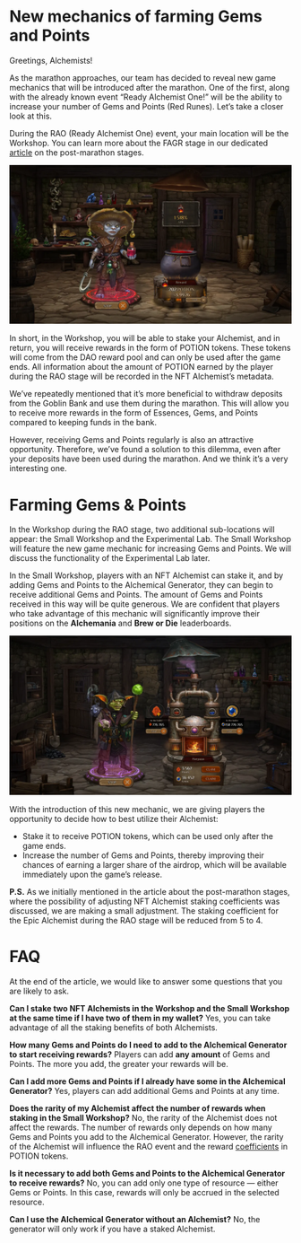 New mechanics of farming Gems and Points
========================================


Greetings, Alchemists!

As the marathon approaches, our team has decided to reveal new game mechanics that will be introduced after the marathon. One of the first, along with the already known event “Ready Alchemist One!” will be the ability to increase your number of Gems and Points (Red Runes). Let’s take a closer look at this.

During the RAO (Ready Alchemist One) event, your main location will be the Workshop. You can learn more about the FAGR stage in our dedicated [article](../Post-Token_and_NFT_Marathon_Stages/Post-Token_and_NFT_Marathon_Stages_en.md) on the post-marathon stages.


![](images/img-1-1400.png)

In short, in the Workshop, you will be able to stake your Alchemist, and in return, you will receive rewards in the form of POTION tokens. These tokens will come from the DAO reward pool and can only be used after the game ends. All information about the amount of POTION earned by the player during the RAO stage will be recorded in the NFT Alchemist’s metadata.

We’ve repeatedly mentioned that it’s more beneficial to withdraw deposits from the Goblin Bank and use them during the marathon. This will allow you to receive more rewards in the form of Essences, Gems, and Points compared to keeping funds in the bank.

However, receiving Gems and Points regularly is also an attractive opportunity. Therefore, we’ve found a solution to this dilemma, even after your deposits have been used during the marathon. And we think it’s a very interesting one.

Farming Gems & Points
=====================

In the Workshop during the RAO stage, two additional sub-locations will appear: the Small Workshop and the Experimental Lab. The Small Workshop will feature the new game mechanic for increasing Gems and Points. We will discuss the functionality of the Experimental Lab later.

In the Small Workshop, players with an NFT Alchemist can stake it, and by adding Gems and Points to the Alchemical Generator, they can begin to receive additional Gems and Points. The amount of Gems and Points received in this way will be quite generous. We are confident that players who take advantage of this mechanic will significantly improve their positions on the **Alchemania** and **Brew or Die** leaderboards.


![](images/img-2-1400.png)

With the introduction of this new mechanic, we are giving players the opportunity to decide how to best utilize their Alchemist:

* Stake it to receive POTION tokens, which can be used only after the game ends.
* Increase the number of Gems and Points, thereby improving their chances of earning a larger share of the airdrop, which will be available immediately upon the game’s release.

**P.S.** As we initially mentioned in the article about the post-marathon stages, where the possibility of adjusting NFT Alchemist staking coefficients was discussed, we are making a small adjustment. The staking coefficient for the Epic Alchemist during the RAO stage will be reduced from 5 to 4.

FAQ
===

At the end of the article, we would like to answer some questions that you are likely to ask.

**Can I stake two NFT Alchemists in the Workshop and the Small Workshop at the same time if I have two of them in my wallet?** Yes, you can take advantage of all the staking benefits of both Alchemists.

**How many Gems and Points do I need to add to the Alchemical Generator to start receiving rewards?** Players can add **any amount** of Gems and Points. The more you add, the greater your rewards will be.

**Can I add more Gems and Points if I already have some in the Alchemical Generator?** Yes, players can add additional Gems and Points at any time.

**Does the rarity of my Alchemist affect the number of rewards when staking in the Small Workshop?** No, the rarity of the Alchemist does not affect the rewards. The number of rewards only depends on how many Gems and Points you add to the Alchemical Generator. However, the rarity of the Alchemist will influence the RAO event and the reward [coefficients](https://miro.medium.com/v2/resize:fit:1400/format:webp/1*NeaeY-NG80wso10WnCMhpw.jpeg) in POTION tokens.

**Is it necessary to add both Gems and Points to the Alchemical Generator to receive rewards?** No, you can add only one type of resource — either Gems or Points. In this case, rewards will only be accrued in the selected resource.

**Can I use the Alchemical Generator without an Alchemist?** No, the generator will only work if you have a staked Alchemist.
